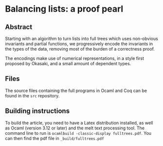 Balancing lists: a proof pearl
==============================

Abstract
--------

Starting with an algorithm to turn lists into full trees which uses non-obvious invariants and partial functions, we progressively encode the invariants in the types of the data, removing most of the burden of a correctness proof.

The encodings make use of numerical representations, in a style first proposed by Okasaki, and a small amount of dependent types.


Files
-----

The source files containing the full programs in Ocaml and Coq can be found in the `src` repository.


Building instructions
---------------------

To build the article, you need to have a Latex distribution installed, as well as Ocaml (version 3.12 or later) and the melt text processing tool. The command line to run is `ocamlbuild -classic-display fulltrees.pdf`. You can then find the pdf file in `_build/fulltrees.pdf`